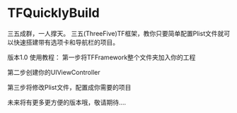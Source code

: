 # TFQuicklyBuild
三五成群，一人撑天。
三五(ThreeFive)TF框架，教你只要简单配置Plist文件就可以快速搭建带有选项卡和导航栏的项目。

版本1.0
使用教程：
第一步将TFFramework整个文件夹加入你的工程


第二步创建你的UIViewController


第三步将修改Plist文件，配置成你需要的项目



未来将有更多更方便的版本哦，敬请期待....

